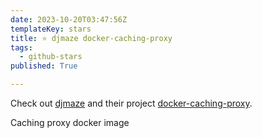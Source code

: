 ```yaml
---
date: 2023-10-20T03:47:56Z
templateKey: stars
title: ⭐ djmaze docker-caching-proxy
tags:
  - github-stars
published: True

---
```


Check out [djmaze](https://github.com/djmaze) and their project [docker-caching-proxy](https://github.com/djmaze/docker-caching-proxy).

Caching proxy docker image
